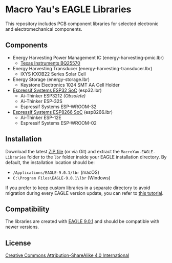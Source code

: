 # Macro Yau's EAGLE Libraries

This repository includes PCB component libraries for selected electronic and electromechanical components.

## Components

- Energy Harvesting Power Management IC (energy-harvesting-pmic.lbr)
  - [Texas Instruments BQ25570](www.ti.com/product/bq25570)
- Energy Harvesting Transducer (energy-harvesting-transducer.lbr)
  - IXYS KXOB22 Series Solar Cell
- Energy Storage (energy-storage.lbr)
  - Keystone Electronics 1024 SMT AA Cell Holder
- [Espressif Systems ESP32 SoC](http://www.espressif.com/en/products/hardware/esp32/overview) (esp32.lbr)
  - Ai-Thinker ESP3212 _(Obsolete)_
  - Ai-Thinker ESP-32S
  - Espressif Systems ESP-WROOM-32
- [Espressif Systems ESP8266 SoC](https://www.espressif.com/en/products/hardware/esp8266ex/overview) (esp8266.lbr)
  - Ai-Thinker ESP-12E
  - Espressif Systems ESP-WROOM-02

## Installation

Download the latest [ZIP file](https://github.com/MacroYau/MacroYau-EAGLE-Libraries/archive/master.zip) (or via Git) and extract the `MacroYau-EAGLE-Libraries` folder to the `lbr` folder inside your EAGLE installation directory. By default, the installation location should be:

- `/Applications/EAGLE-9.0.1/lbr` (macOS)
- `C:\Program Files\EAGLE-9.0.1\lbr` (Windows)

If you prefer to keep custom libraries in a separate directory to avoid migration during every EAGLE version update, you can refer to [this tutorial](https://github.com/adafruit/Adafruit-Eagle-Library).

## Compatibility

The libraries are created with [EAGLE 9.0.1](https://www.autodesk.com/products/eagle/overview) and should be compatible with newer versions.

## License

[Creative Commons Attribution-ShareAlike 4.0 International](https://creativecommons.org/licenses/by-sa/4.0/)
